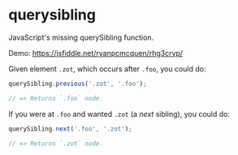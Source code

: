 # querysibling
JavaScript's missing querySibling function.

Demo:
https://jsfiddle.net/ryanpcmcquen/rhg3crvp/

Given element `.zot`, which occurs after `.foo`, you could do:

```javascript
querySibling.previous('.zot', '.foo');

// => Returns `.foo` node.
```

If you were at `.foo` and wanted `.zot` (a _next_ sibling), you could do:

```javascript
querySibling.next('.foo', '.zot');

// => Returns `.zot` node.

```
